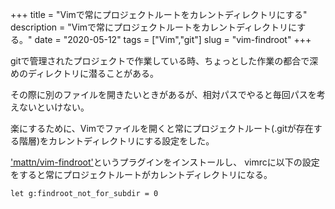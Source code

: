 +++
title = "Vimで常にプロジェクトルートをカレントディレクトリにする"
description = "Vimで常にプロジェクトルートをカレントディレクトリにする。"
date = "2020-05-12"
tags = ["Vim","git"]
slug = "vim-findroot"
+++

gitで管理されたプロジェクトで作業している時、ちょっとした作業の都合で深めのディレクトリに潜ることがある。

その際に別のファイルを開きたいときがあるが、相対パスでやると毎回パスを考えないといけない。

楽にするために、Vimでファイルを開くと常にプロジェクトルート(.gitが存在する階層)をカレントディレクトリにする設定をした。

['mattn/vim-findroot'](https://github.com/mattn/vim-findroot)というプラグインをインストールし、
vimrcに以下の設定をすると常にプロジェクトルートがカレントディレクトリになる。

```
let g:findroot_not_for_subdir = 0
```
